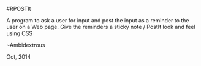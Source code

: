 #RPOSTIt

A program to ask a user for input and post the input
as a reminder to the user on a Web page. Give the reminders
a sticky note / PostIt look and feel using CSS

~Ambidextrous

Oct, 2014
